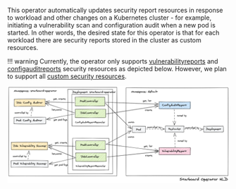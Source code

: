 This operator automatically updates security report resources in response to
workload and other changes on a Kubernetes cluster - for example, initiating
a vulnerability scan and configuration audit when a new pod is started. In other
words, the desired state for this operator is that for each workload there are
security reports stored in the cluster as custom resources.

!!! warning
    Currently, the operator only supports [vulnerabilityreports] and
    [configauditreports] security resources as depicted below. However, we plan
    to support all [custom security resources][crds].

![](../images/operator/starboard-operator.png)

[vulnerabilityreports]: ./../crds.md#vulnerabilityreport
[configauditreports]: ./../crds.md#configauditreport
[crds]: ./../crds.md
